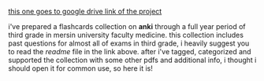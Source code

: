 [this one goes to google drive link of the project](https://drive.google.com/drive/folders/1NkZBE5DgrjkfSPE9R6oR8rPbMm-Kqw14?usp=sharing)

i've prepared a flashcards collection on **anki** through a full year period of third grade in mersin university faculty medicine. this collection includes past questions for almost all of exams in third grade, i heavily suggest you to read the _readme_ file in the link above. after i've tagged, categorized and supported the collection with some other pdfs and additional info, i thought i should open it for common use, so here it is!
